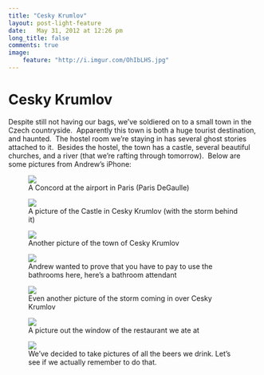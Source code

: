 ```yaml
---
title: "Cesky Krumlov"
layout: post-light-feature
date:   May 31, 2012 at 12:26 pm
long_title: false
comments: true
image:
    feature: "http://i.imgur.com/OhIbLHS.jpg"
---
```

# Cesky Krumlov

Despite still not having our bags, we’ve soldiered on to a small town in the Czech countryside.  Apparently this town is both a huge tourist destination, and haunted.  The hostel room we’re staying in has several ghost stories attached to it.  Besides the hostel, the town has a castle, several beautiful churches, and a river (that we’re rafting through tomorrow).  Below are some pictures from Andrew’s iPhone:

<figure>
    <img src="http://i.imgur.com/5WvPin1.jpg">
    <figcaption>A Concord at the airport in Paris (Paris DeGaulle)</figcaption>
</figure>
<figure>
    <img src="http://i.imgur.com/pple7bx.jpg">
    <figcaption>A picture of the Castle in Cesky Krumlov (with the storm behind it)</figcaption>
</figure>
<figure>
    <img src="http://i.imgur.com/YobVKQJ.jpg">
    <figcaption>Another picture of the town of Cesky Krumlov</figcaption>
</figure>
<figure>
    <img src="http://i.imgur.com/QLCMsB6.jpg">
    <figcaption>Andrew wanted to prove that you have to pay to use the bathrooms here, here’s a bathroom attendant</figcaption>
</figure>
<figure>
    <img src="http://i.imgur.com/71Ys6mK.jpg">
    <figcaption>Even another picture of the storm coming in over Cesky Krumlov</figcaption>
</figure>
<figure>
    <img src="http://i.imgur.com/0MKlpU5.jpg">
    <figcaption>A picture out the window of the restaurant we ate at</figcaption>
</figure>
<figure>
    <img src="http://i.imgur.com/iqTIdT2.jpg">
    <figcaption>We’ve decided to take pictures of all the beers we drink. Let’s see if we actually remember to do that.</figcaption>
</figure>
